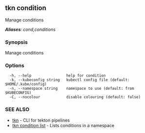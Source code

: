 ## tkn condition

Manage conditions

***Aliases**: cond,conditions*

### Synopsis

Manage conditions

### Options

```
  -h, --help                help for condition
  -k, --kubeconfig string   kubectl config file (default: $HOME/.kube/config)
  -n, --namespace string    namespace to use (default: from $KUBECONFIG)
  -C, --nocolour            disable colouring (default: false)
```

### SEE ALSO

* [tkn](tkn.md)	 - CLI for tekton pipelines
* [tkn condition list](tkn_condition_list.md)	 - Lists conditions in a namespace

